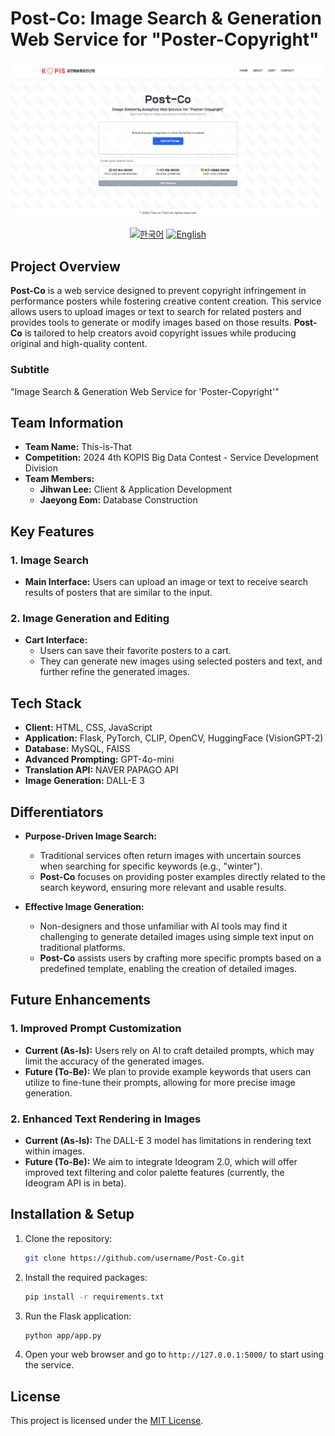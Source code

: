 # Post-Co: Image Search & Generation Web Service for "Poster-Copyright"

![Title](app\static\images\main.png)

<div align="center">
    <a href="README.md"><img src="https://img.shields.io/badge/lang-한국어-red.svg" alt="한국어"></a>
    <a href="README_en.md"><img src="https://img.shields.io/badge/lang-English-blue.svg" alt="English"></a>
</div>

## Project Overview
**Post-Co** is a web service designed to prevent copyright infringement in performance posters while fostering creative content creation. This service allows users to upload images or text to search for related posters and provides tools to generate or modify images based on those results. **Post-Co** is tailored to help creators avoid copyright issues while producing original and high-quality content.

### Subtitle
"Image Search & Generation Web Service for 'Poster-Copyright'"

## Team Information
- **Team Name:** This-is-That
- **Competition:** 2024 4th KOPIS Big Data Contest - Service Development Division
- **Team Members:**
  - **Jihwan Lee:** Client & Application Development
  - **Jaeyong Eom:** Database Construction

## Key Features
### 1. Image Search
- **Main Interface:** Users can upload an image or text to receive search results of posters that are similar to the input.

### 2. Image Generation and Editing
- **Cart Interface:** 
  - Users can save their favorite posters to a cart.
  - They can generate new images using selected posters and text, and further refine the generated images.

## Tech Stack
- **Client:** HTML, CSS, JavaScript
- **Application:** Flask, PyTorch, CLIP, OpenCV, HuggingFace (VisionGPT-2)
- **Database:** MySQL, FAISS
- **Advanced Prompting:** GPT-4o-mini
- **Translation API:** NAVER PAPAGO API
- **Image Generation:** DALL-E 3

## Differentiators
- **Purpose-Driven Image Search:** 
  - Traditional services often return images with uncertain sources when searching for specific keywords (e.g., "winter"). 
  - **Post-Co** focuses on providing poster examples directly related to the search keyword, ensuring more relevant and usable results.
  
- **Effective Image Generation:** 
  - Non-designers and those unfamiliar with AI tools may find it challenging to generate detailed images using simple text input on traditional platforms.
  - **Post-Co** assists users by crafting more specific prompts based on a predefined template, enabling the creation of detailed images.

## Future Enhancements
### 1. Improved Prompt Customization
- **Current (As-Is):** Users rely on AI to craft detailed prompts, which may limit the accuracy of the generated images.
- **Future (To-Be):** We plan to provide example keywords that users can utilize to fine-tune their prompts, allowing for more precise image generation.

### 2. Enhanced Text Rendering in Images
- **Current (As-Is):** The DALL-E 3 model has limitations in rendering text within images.
- **Future (To-Be):** We aim to integrate Ideogram 2.0, which will offer improved text filtering and color palette features (currently, the Ideogram API is in beta).

## Installation & Setup
1. Clone the repository:
    ```bash
    git clone https://github.com/username/Post-Co.git
    ```
2. Install the required packages:
    ```bash
    pip install -r requirements.txt
    ```
3. Run the Flask application:
    ```bash
    python app/app.py
    ```
4. Open your web browser and go to `http://127.0.0.1:5000/` to start using the service.

## License
This project is licensed under the [MIT License](LICENSE).